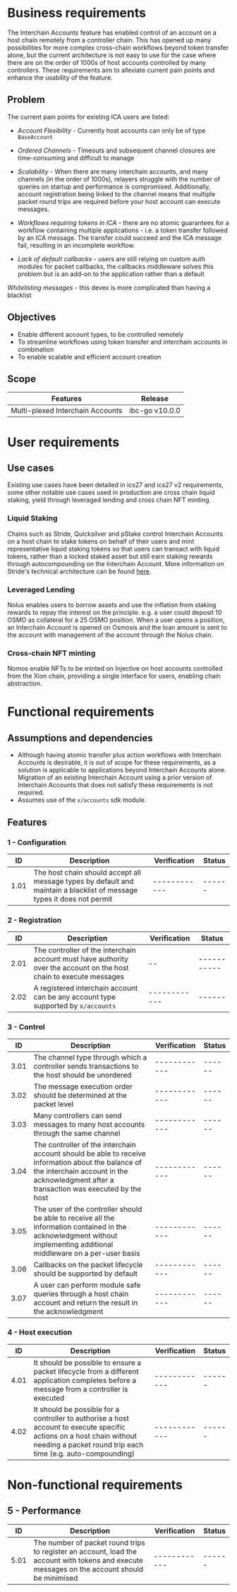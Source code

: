 <!-- More detailed information about the requirements engineering process can be found at https://github.com/cosmos/ibc-go/wiki/Requirements-engineering -->

# Business requirements

The Interchain Accounts feature has enabled control of an account on a host chain remotely from a controller chain. This has opened up many possibilities for more complex cross-chain workflows beyond token transfer alone, but the current architecture is not easy to use for the case where there are on the order of 1000s of host accounts controlled by many controllers. These requirements aim to alleviate current pain points and enhance the usability of the feature.

## Problem

The current pain points for existing ICA users are listed:

- *Account Flexibility* - Currently host accounts can only be of type `BaseAccount`

- *Ordered Channels* - Timeouts and subsequent channel closures are time-consuming and difficult to manage

- *Scalability* - When there are many interchain accounts, and many channels (in the order of 1000s), relayers struggle with the number of queries on startup and performance is compromised. Additionally, account registration being linked to the channel means that multiple packet round trips are required before your host account can execute messages.

- *Workflows requiring tokens in ICA* - there are no atomic guarantees for a workflow containing multiple applications - i.e. a token transfer followed by an ICA message. The transfer could succeed and the ICA message fail, resulting in an incomplete workflow.

- *Lack of default callbacks* - users are still relying on custom auth modules for packet callbacks, the callbacks middleware solves this problem but is an add-on to the application rather than a default

*Whitelisting messages* - this devex is more complicated than having a blacklist

## Objectives

- Enable different account types, to be controlled remotely
- To streamline workflows using token transfer and interchain accounts in combination
- To enable scalable and efficient account creation

## Scope

| Features  | Release |
| --------- | ------- |
| Multi-plexed Interchain Accounts | ibc-go v10.0.0 |

# User requirements

## Use cases

Existing use cases have been detailed in ics27 and ics27 v2 requirements, some other notable use cases used in production are cross chain liquid staking, yield through leveraged lending and cross chain NFT minting.

### Liquid Staking

Chains such as Stride, Quicksilver and pStake control Interchain Accounts on a host chain to stake tokens on behalf of their users and mint representative liquid staking tokens so that users can transact with liquid tokens, rather than a locked staked asset but still earn staking rewards through autocompounding on the Interchain Account. More information on Stride's technical architecture can be found [here](https://github.com/Stride-Labs/stride/tree/main?tab=readme-ov-file#strides-technical-architecture).

### Leveraged Lending

Nolus enables users to borrow assets and use the inflation from staking rewards to repay the interest on the principle. e.g. a user could deposit 10 OSMO as collateral for a 25 OSMO position. When a user opens a position, an Interchain Account is opened on Osmosis and the loan amount is sent to the account with management of the account through the Nolus chain.

### Cross-chain NFT minting

Nomos enable NFTs to be minted on Injective on host accounts controlled from the Xion chain, providing a single interface for users, enabling chain abstraction.

# Functional requirements

## Assumptions and dependencies

- Although having atomic transfer plus action workflows with Interchain Accounts is desirable, it is out of scope for these requirements, as a solution is applicable to applications beyond Interchain Accounts alone. 
Migration of an existing Interchain Account using a prior version of Interchain Accounts that does not satisfy these requirements is not required.
- Assumes use of the `x/accounts` sdk module.

## Features

### 1 - Configuration

| ID | Description | Verification | Status |
| -- | ----------- | ------------ | ------ |
| 1.01 | The host chain should accept all message types by default and maintain a blacklist of message types it does not permit | ------------ | ------ |

### 2 - Registration

| ID | Description | Verification | Status |
| -- | ----------- | ------------ | ------ |
| 2.01 | The controller of the interchain account must have authority over the account on the host chain to execute messages | -- | ----------- |
| 2.02 | A registered interchain account can be any account type supported by `x/accounts` | ------------ | ------ |

### 3 - Control

| ID | Description | Verification | Status |
| -- | ----------- | ------------ | ------ |
| 3.01 | The channel type through which a controller sends transactions to the host should be unordered | ------------ | ------ |
| 3.02 | The message execution order should be determined at the packet level | ------------ | ------ |
| 3.03 | Many controllers can send messages to many host accounts through the same channel | ------------ | ------ |
| 3.04 | The controller of the interchain account should be able to receive information about the balance of the interchain account in the acknowledgment after a transaction was executed by the host | ------------ | ------ |
| 3.05 | The user of the controller should be able to receive all the information contained in the acknowledgment without implementing additional middleware on a per-user basis | ------------ | ------ |
| 3.06 | Callbacks on the packet lifecycle should be supported by default | ------------ | ------ |
| 3.07 | A user can perform module safe queries through a host chain account and return the result in the acknowledgment | ------------ | ------ |  

### 4 - Host execution

| ID | Description | Verification | Status |
| -- | ----------- | ------------ | ------ |
| 4.01 | It should be possible to ensure a packet lifecycle from a different application completes before a message from a controller is executed | ------------ | ------ |
| 4.02 | It should be possible for a controller to authorise a host account to execute specific actions on a host chain without needing a packet round trip each time (e.g. auto-compounding) | ------------ | ------ |

# Non-functional requirements

## 5 - Performance

| ID | Description | Verification | Status |
| -- | ----------- | ------------ | ------ |
| 5.01 | The number of packet round trips to register an account, load the account with tokens and execute messages on the account should be minimised | ------------ | ------ |
